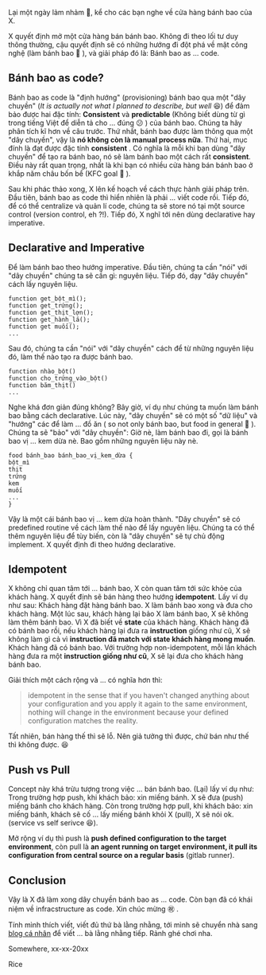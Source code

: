 Lại một ngày lảm nhảm :duck:, kể cho các bạn nghe về cửa hàng bánh bao của X.

X quyết định mở một cửa hàng bán bánh bao. Không đi theo lối tư duy thông thường, cậu quyết định sẽ có những hướng đi đột phá về mặt công nghệ (làm bánh bao :duck: ), và giải pháp đó là: Bánh bao as ... code. 

## Bánh bao as code?

Bánh bao as code là "định hướng" (provisioning) bánh bao qua một "dây chuyền" (*It is actually not what I planned to describe, but well* :laughing:) để đảm bảo được hai đặc tính: **Consistent** và **predictable** (Không biết dùng từ gì trong tiếng Việt để diễn tả cho ... đúng :confused: ) của bánh bao. Chúng ta hãy phân tích kĩ hơn về câu trước. Thứ nhất, bánh bao được làm thông qua một "dây chuyền", vậy là **nó không còn là manual process nữa**. Thứ hai, mục đính là đạt được đặc tính **consistent** . Có nghĩa là mỗi khi bạn dùng "dây chuyền" để tạo ra bánh bao, nó sẽ làm bánh bao một cách rất **consistent**. Điều này rất quan trọng, nhất là khi bạn có nhiều cửa hàng bán bánh bao ở khắp năm châu bốn bể (KFC goal :duck: ).

Sau khi phác thảo xong, X lên kế hoạch về cách thực hành giải pháp trên. Đầu tiên, bánh bao as code thì hiển nhiên là phải ... viết code rồi. Tiếp đó, để có thể centralize và quản lí code, chúng ta sẽ store nó tại một source control (version control, eh ?!). Tiếp đó, X nghĩ tới nên dùng declarative hay imperative.

## Declarative and Imperative

Để làm bánh bao theo hướng imperative. Đầu tiên, chúng ta cần "nói" với "dây chuyền" chúng ta sẽ cần gì: nguyên liệu. Tiếp đó, dạy "dây chuyền" cách lấy nguyên liệu.

```
function get_bột_mì();
function get_trứng();
function get_thịt_lợn();
function get_hành_lá();
function get muối();
...
```
Sau đó, chúng ta cần "nói" với "dây chuyền" cách để từ những nguyên liệu đó, làm thế nào tạo ra được bánh bao. 
```
function nhào_bột()
function cho_trứng_vào_bột()
function băm_thịt()
...
```
Nghe khá đơn giản đúng không? Bây giờ, ví dụ như chúng ta muốn làm bánh bao bằng cách declarative. Lúc này, "dây chuyền" sẽ có một số "dữ liệu" và "hướng" các để làm ... đồ ăn ( so not only bánh bao, but food in general :duck: ). Chúng ta sẽ "bảo" với "dây chuyền": Giờ nè, làm bánh bao đi, gọi là bánh bao vị ... kem dừa nè. Bao gồm những nguyên liệu này nè.

```
food bánh_bao bánh_bao_vị_kem_dừa {
bột_mì
thịt
trứng
kem
muối
...
}
```

Vậy là một cái bánh bao vị ... kem dừa hoàn thành. "Dây chuyền" sẽ có predefined routine về cách làm thế nào để lấy nguyên liệu. Chúng ta có thể thêm nguyên liệu để tùy biến, còn là "dây chuyền" sẽ tự chủ động implement. X quyết định đi theo hướng declarative.

## Idempotent

X không chỉ quan tâm tới ... bánh bao, X còn quan tâm tới sức khỏe của khách hàng. X quyết định sẽ bán hàng theo hướng **idempotent**. Lấy ví dụ như sau: Khách hàng đặt hàng bánh bao. X làm bánh bao xong và đưa cho khách hàng. Một lúc sau, khách hàng lại bảo X làm bánh bao, X sẽ không làm thêm bánh bao. Vì X đã biết về **state** của khách hàng. Khách hàng đã có bánh bao rồi, nếu khách hàng lại đưa ra **instruction** giống như cũ, X sẽ không làm gì cả vì **instruction đã match với state khách hàng mong muốn**. Khách hàng đã có bánh bao. Với trường hợp non-idempotent, mỗi lần khách hàng đưa ra một **instruction giống như cũ**, X sẽ lại đưa cho khách hàng bánh bao.

Giải thích một cách rộng và ... có nghĩa hơn thì:

>  idempotent in the sense that if you haven't changed anything about your configuration and you apply it again to the same environment, nothing will change in the environment because your defined configuration matches the reality.

Tất nhiên, bán hàng thế thì sẽ lỗ. Nên giả tưởng thì được, chứ bán như thế thì không được. :laughing: 

## Push vs Pull

Concept này khá trừu tượng trong việc ... bán bánh bao. (Lại) lấy ví dụ như: Trong trường hợp push, khi khách bảo: xin miếng bánh. X sẽ đưa (push) miếng bánh cho khách hàng. Còn trong trường hợp pull, khi khách bảo: xin miếng bánh, khách sẽ cố ... lấy miếng bánh khỏi X (pull), X sẽ nói ok. (service vs self serivce :laughing:). 

Mở rộng ví dụ thì push là **push defined configuration to the target environment**, còn pull là **an agent running on target environment, it pull its configuration from central source on a regular basis** (gitlab runner).

## Conclusion

Vậy là X đã làm xong dây chuyền bánh bao as ... code. Còn bạn đã có khái niệm về infracstructure as code. Xin chúc mừng :congratulations: . 

Tính mình thích viết, viết đủ thứ bà lằng nhằng, tới mình sẽ chuyển nhà sang [blog cá nhân](https://phihuyhoang.github.io/) để viết ... bà lằng nhằng tiếp. Rảnh ghé chơi nha.

Somewhere, xx-xx-20xx

Rice